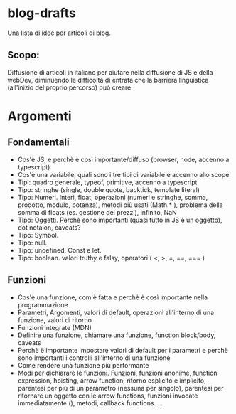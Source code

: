 # blog-drafts
Una lista di idee per articoli di blog.

## Scopo:
Diffusione di articoli in italiano per aiutare nella diffusione di JS e della webDev, diminuendo le difficoltà di entrata che la barriera linguistica (all'inizio del proprio percorso) può creare.

# Argomenti

## Fondamentali
- Cos'è JS, e perchè è così importante/diffuso (browser, node, accenno a typescript)
- Cos'è una variabile, quali sono i tre tipi di variabile e accenno allo scope
- Tipi: quadro generale, typeof, primitive, accenno a typescript
- Tipo: stringhe (single, double quote, backtick, template literal)
- Tipo: Numeri. Interi, float, operazioni (numeri e stringhe, somma, prodotto, modulo, potenza), metodi più usati (Math.* ), problema della somma di floats (es. gestione dei prezzi), infinito, NaN
- Tipo: Oggetti. Perchè sono importanti (quasi tutto in JS è un oggetto), dot notaion, caveats?
- Tipo: Symbol.
- Tipo: null.
- Tipo: undefined. Const e let.
- Tipo: boolean. valori truthy e falsy, operatori ( <, >, =, ==, === )

## Funzioni
- Cos'è una funzione, com'è fatta e perchè è così importante nella programmazione
- Parametri, Argomenti, valori di default, operazioni all'interno di una funzione, valori di ritorno
- Funzioni integrate (MDN)
- Definire una funzione, chiamare una funzione, function block/body, caveats
- Perchè è importante impostare valori di default per i parametri e perchè sono importanti i controlli all'interno di una funzione
- Come rendere una funzione più performante
- Modi per dichiarare le funzioni. Funzioni, funzioni anonime, function expression, hoisting, arrow function, ritorno esplicito e implicito, parentesi per più di un parametro (nessuna per singolo), parentesi per ritornare un oggetto con le arrow functions, funzioni invocate immediatamente (), metodi, callback functions.
...
